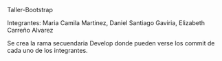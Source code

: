 Taller-Bootstrap

Integrantes: Maria Camila Martinez, Daniel Santiago Gaviria, Elizabeth Carreño Alvarez

Se crea la rama secuendaria Develop donde pueden verse los commit de cada uno de los integrantes.
